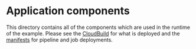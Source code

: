 # Application components
This directory contains all of the components which are used in the runtime of the example. 
Please see the [CloudBuild](./cloudbuild.yaml) for what is deployed and the [manifests](./kubernetes/) for pipeline and job deployments.
